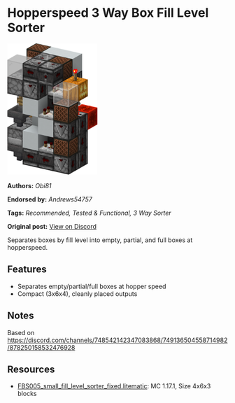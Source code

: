 # Hopperspeed 3 Way Box Fill Level Sorter
<img alt="area_render_16.png" src="images/area_render_16.png?raw=1" height="300px">

**Authors:** *Obi81*

**Endorsed by:** *Andrews54757*

**Tags:** *Recommended, Tested & Functional, 3 Way Sorter*

**Original post:** [View on Discord](https://discord.com/channels/1375556143186837695/1388316951553511544)

Separates boxes by fill level into empty, partial, and full boxes at hopperspeed.

## Features
- Separates empty/partial/full boxes at hopper speed
- Compact (3x6x4), cleanly placed outputs

## Notes
Based on https://discord.com/channels/748542142347083868/749136504558714982/878250158532476928

## Resources
- [FBS005_small_fill_level_sorter_fixed.litematic](attachments/FBS005_small_fill_level_sorter_fixed.litematic): MC 1.17.1, Size 4x6x3 blocks
